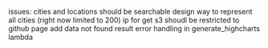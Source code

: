 issues:
cities and locations should be searchable
design way to represent all cities (right now limited to 200)
ip for get s3 shoudl be restricted to github page
add data not found result
error handling in generate_highcharts lambda